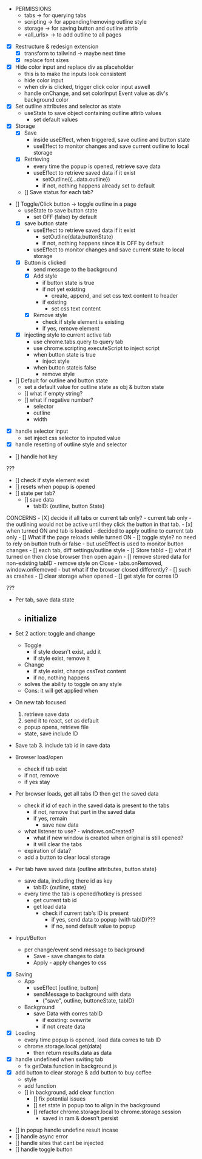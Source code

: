 
- PERMISSIONS
    - tabs -> for querying tabs
    - scripting -> for appending/removing outline style
    - storage -> for saving button and outline attrib 
    - <all_urls> -> to add outline to all pages


- [x] Restructure & redesign extension
    - [x] transform to tailwind -> maybe next time
    - [x] replace font sizes
- [x] Hide color input and replace div as placeholder
    - this is to make the inputs look consistent
    - hide color input
    - when div is clicked, trigger click color input aswell
    - handle onChange, and set colorInput Event value as div's background color
- [x] Set outline attributes and selector as state
    - useState to save object containing outline attrib values
        - set default values
- [x] Storage
    - [x] Save
        - inside useEffect, when triggered, save outline and button state
        - useEffect to monitor changes and save current outline to local storage
    - [x] Retrieving
        - every time the popup is opened, retrieve save data
        - useEffect to retrieve saved data if it exist
            - setOutline({...data.outline})
            - if not, nothing happens already set to default
    - [] Save status for each tab?
- [] Toggle/Click button -> toggle outline in a page
    - useState to save button state
        - set OFF (false) by default
    - [x] save button state
        - useEffect to retrieve saved data if it exist
            - setOutline(data.buttonState)
            - if not, nothing happens since it is OFF by default
        - useEffect to monitor changes and save current state to local storage
    - [x] Button is clicked
        - send message to the background
        - [x] Add style
            - if button state is true
            -   if not yet existing
                - create, append, and set css text content to header
            -   if existing
                - set css text content
        - [x] Remove style
            - check if style element is existing
            - if yes, remove element
    - [x] injecting style to current active tab
        - use chrome.tabs.query to query tab
        - use chrome.scripting.executeScript to inject script
        - when button state is true
            - inject style
        - when button stateis false
            - remove style
- [] Default for outline and button state
    - set a default value for outline state as obj & button state
    - [] what if empty string?
    - [] what if negative number?
        - selector
        - outline
        - width
- [x] handle selector input
    - set inject css selector to inputed value
- [x] handle resetting of outline style and selector
- [] handle hot key


???
- [] check if style element exist
- [] resets when popup is opened
- [] state per tab?
    - [] save data
        - tabID: {outline, button State}

CONCERNS
    - [X] decide if all tabs or current tab only?
        - current tab only
             - the outlining would not be active until they click the button in that tab.
    - [x] when turned ON and tab is loaded
        - decided to apply outline to current tab only
    - [] What if the page reloads while turned ON
        - [] toggle style? no need to rely on button truth or false
            - but useEffect is used to monitor button changes
    - [] each tab, diff settings/outline style
        - [] Store tabId
    - [] what if turned on then close browser then open again
    - [] remove stored data for non-existing tabID
        - remove style on Close - tabs.onRemoved, window.onRemoved
            - but what if the browser closed differently? 
                - [] such as crashes
        - [] clear storage when opened
        - [] get style for corres ID

???
- Per tab, save data state
    - initialize
        -  
- Set 2 action: toggle and change
    - Toggle
        - if style doesn't exist, add it
        - if style exist, remove it
    - Change
        - if style exist, change cssText content
        - if no, nothing happens
    - solves the ability to toggle on any style
    - Cons: it will get applied when 

- On new tab focused
    1. retrieve save data
    2. send it to react, set as default
    - popup opens, retrieve file
    - state, save include ID
- Save tab
    3. include tab id in save data
- Browser load/open
    - check if tab exist
    - if not, remove
    - if yes stay

- Per browser loads, get all tabs ID then get the saved data
    - check if id of each in the saved data is present to the tabs
        - if not, remove that part in the saved data
        - if yes, remain
            - save new data
    - what listener to use? - windows.onCreated?
        - what if new window is created when original is still opened?
        - it will clear the tabs
    - expiration of data?
    - add a button to clear local storage
- Per tab have saved data {outline attributes, button state}
    - save data, including there id as key
        - tabID: {outline, state}
    - every time the tab is opened/hotkey is pressed
        - get current tab id
        - get load data
            - check if current tab's ID is present
                - if yes, send data to popup (with tabID)???
                - if no, send default value to popup
- Input/Button
    - per change/event send message to background
        - Save - save changes to data
        - Apply - apply changes to css


- [x] Saving
    - App
        - useEffect [outline, button]
        - sendMessage to background with data
            - {"save", outline, buttoneState, tabID}
    - Background
        - save Data with corres tabID
            - if existing: ovewrite
            - if not create data
- [x] Loading
    - every time popup is opened, load data corres to tab ID
    - chrome.storage.local.get(data)
        - then return results.data as data
- [x] handle undefined when switing tab
    - fix getData function in background.js
- [x] add button to clear storage & add button to buy coffee
    - style
    - add function
    - [] in background, add clear function
        - [] fix potential issues
        - [] set state in popup too to align in the background
        - [] refactor chrome.storage.local to chrome.storage.session
            - saved in ram & doesn't persist
- [] in popup handle undefine result incase
- [] handle async error
- [] handle sites that cant be injected
- [] handle toggle button

